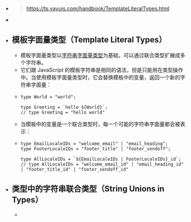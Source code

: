 - > https://ts.yayujs.com/handbook/TemplateLiteralTypes.html
-
- ## 模板字面量类型（Template Literal Types）
	- 模板字面量类型以[字符串字面量类型](https://www.typescriptlang.org/docs/handbook/2/everyday-types.html#literal-types)为基础，可以通过联合类型扩展成多个字符串。
	- 它们跟 JavaScript 的模板字符串是相同的语法，但是只能用在类型操作中。当使用模板字面量类型时，它会替换模板中的变量，返回一个新的字符串字面量：
	- ```
	  type World = "world";
	   
	  type Greeting = `hello ${World}`;
	  // type Greeting = "hello world"
	  ```
	- 当模板中的变量是一个联合类型时，每一个可能的字符串字面量都会被表示：
	- ```
	  type EmailLocaleIDs = "welcome_email" | "email_heading";
	  type FooterLocaleIDs = "footer_title" | "footer_sendoff";
	   
	  type AllLocaleIDs = `${EmailLocaleIDs | FooterLocaleIDs}_id`;
	  // type AllLocaleIDs = "welcome_email_id" | "email_heading_id" | "footer_title_id" | "footer_sendoff_id"
	  ```
- ## 类型中的字符串联合类型（String Unions in Types）
	-